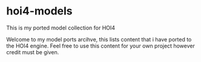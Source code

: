 # hoi4-models
This is my ported model collection for HOI4

Welcome to my model ports arcihve, this lists content that i have ported to the HOI4 engine. Feel free to use this content for your own project however credit must be given.
